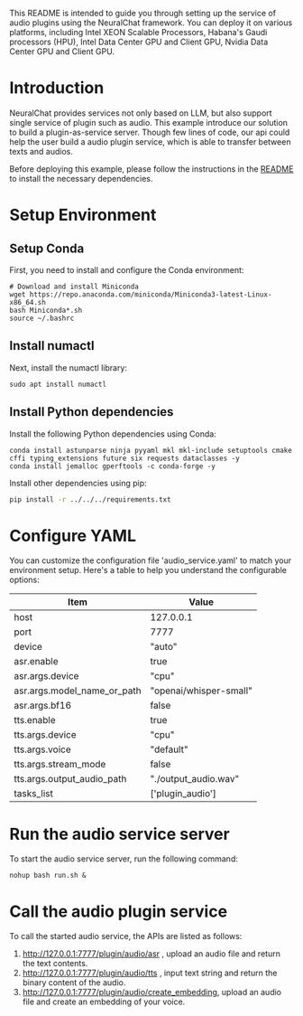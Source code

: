 
This README is intended to guide you through setting up the service of audio plugins using the NeuralChat framework. You can deploy it on various platforms, including Intel XEON Scalable Processors, Habana's Gaudi processors (HPU), Intel Data Center GPU and Client GPU, Nvidia Data Center GPU and Client GPU.

# Introduction
NeuralChat provides services not only based on LLM, but also support single service of plugin such as audio. This example introduce our solution to build a plugin-as-service server. Though few lines of code, our api could help the user build a audio plugin service, which is able to transfer between texts and audios.

Before deploying this example, please follow the instructions in the [README](../../README.md) to install the necessary dependencies.

# Setup Environment

## Setup Conda

First, you need to install and configure the Conda environment:

```shell
# Download and install Miniconda
wget https://repo.anaconda.com/miniconda/Miniconda3-latest-Linux-x86_64.sh
bash Miniconda*.sh
source ~/.bashrc
```

## Install numactl

Next, install the numactl library:

```shell
sudo apt install numactl
```

## Install Python dependencies

Install the following Python dependencies using Conda:

```shell
conda install astunparse ninja pyyaml mkl mkl-include setuptools cmake cffi typing_extensions future six requests dataclasses -y
conda install jemalloc gperftools -c conda-forge -y
```

Install other dependencies using pip:

```bash
pip install -r ../../../requirements.txt
```


# Configure YAML

You can customize the configuration file 'audio_service.yaml' to match your environment setup. Here's a table to help you understand the configurable options:

|  Item                             | Value                                  |
| --------------------------------- | ---------------------------------------|
| host                              | 127.0.0.1                              |
| port                              | 7777                                   |
| device                            | "auto"                                 |
| asr.enable                        | true                                   |
| asr.args.device                   | "cpu"                                  |
| asr.args.model_name_or_path       | "openai/whisper-small"                 |
| asr.args.bf16                     | false                                  |
| tts.enable                        | true                                   |
| tts.args.device                   | "cpu"                                  |
| tts.args.voice                    | "default"                              |
| tts.args.stream_mode              | false                                  |
| tts.args.output_audio_path        | "./output_audio.wav"                   |
| tasks_list                        | ['plugin_audio']              |


# Run the audio service server
To start the audio service server, run the following command:

```shell
nohup bash run.sh &
```

# Call the audio plugin service
To call the started audio service, the APIs are listed as follows:
1. http://127.0.0.1:7777/plugin/audio/asr , upload an audio file and return the text contents.
2. http://127.0.0.1:7777/plugin/audio/tts , input text string and return the binary content of the audio.
3. http://127.0.0.1:7777/plugin/audio/create_embedding, upload an audio file and create an embedding of your voice.
